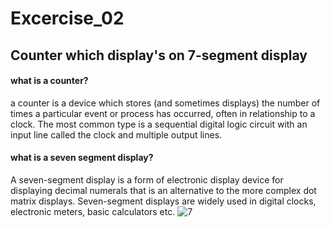 # Excercise_02
## Counter which display's on 7-segment display

#### what is a counter?
  a counter is a device which stores (and sometimes displays) the number of times a particular event or process has occurred, often in relationship to a clock. The most common type is a sequential digital logic circuit with an input line called the clock and multiple output lines.
  
#### what is a seven segment display?
  A seven-segment display is a form of electronic display device for displaying decimal numerals that is an alternative to the more complex dot matrix displays. Seven-segment displays are widely used in digital clocks, electronic meters, basic calculators etc.
  ![7](https://upload.wikimedia.org/wikipedia/commons/e/ea/Seven_segment_01_Pengo.jpg)
  
  

